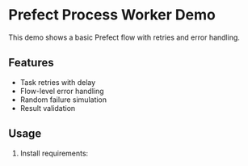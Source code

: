 # Prefect Process Worker Demo

This demo shows a basic Prefect flow with retries and error handling.

## Features
- Task retries with delay
- Flow-level error handling
- Random failure simulation
- Result validation

## Usage
1. Install requirements: 